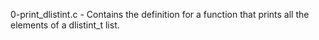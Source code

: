 0-print_dlistint.c - Contains the definition for a function that prints all the elements of a dlistint_t list.
